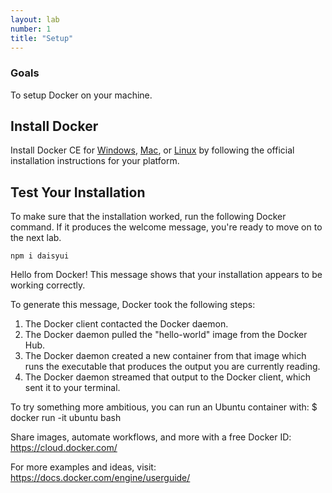 ```yaml
---
layout: lab
number: 1
title: "Setup"
---
```


### Goals

To setup Docker on your machine.

## Install Docker

Install Docker CE for
[Windows](https://docs.docker.com/docker-for-windows/install/),
[Mac](https://docs.docker.com/docker-for-mac/install/), or
[Linux](https://docs.docker.com/engine/installation/linux/docker-ce/ubuntu/) by
following the official installation instructions for your platform.

## Test Your Installation

To make sure that the installation worked, run the following Docker command. If
it produces the welcome message, you're ready to move on to the next lab.

<div class="mockup-code">
  <pre data-prefix="$"><code>npm i daisyui</code></pre>
</div>

Hello from Docker!
This message shows that your installation appears to be working correctly.

To generate this message, Docker took the following steps:

1.  The Docker client contacted the Docker daemon.
2.  The Docker daemon pulled the "hello-world" image from the Docker Hub.
3.  The Docker daemon created a new container from that image which runs the
    executable that produces the output you are currently reading.
4.  The Docker daemon streamed that output to the Docker client, which sent it
    to your terminal.

To try something more ambitious, you can run an Ubuntu container with:
$ docker run -it ubuntu bash

Share images, automate workflows, and more with a free Docker ID:
https://cloud.docker.com/

For more examples and ideas, visit:
https://docs.docker.com/engine/userguide/
